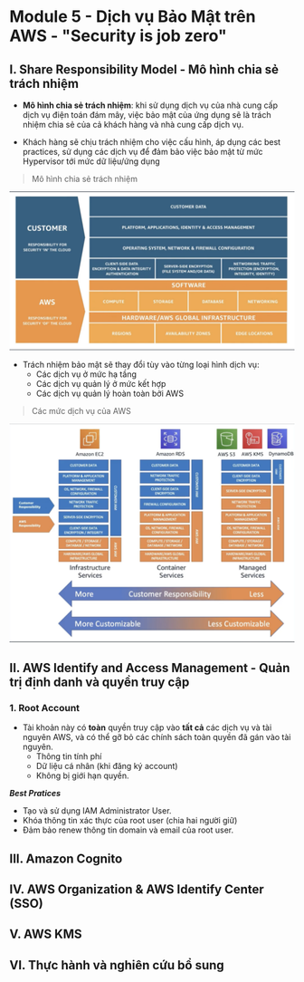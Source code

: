 # **Module 5 - Dịch vụ Bảo Mật trên AWS** - "Security is job zero"
## **I. Share Responsibility Model - Mô hình chia sẻ trách nhiệm**
- **Mô hình chia sẻ trách nhiệm**: khi sử dụng dịch vụ của nhà cung cấp dịch vụ điện toán đám mây, việc bảo mật của ứng dụng sẽ là trách nhiệm chia sẻ của cả khách hàng và nhà cung cấp dịch vụ. 

- Khách hàng sẽ chịu trách nhiệm cho việc cấu hình, áp dụng các best practices, sử dụng các dịch vụ để đảm bảo việc bảo mật từ mức Hypervisor tới mức dữ liệu/ứng dụng

> Mô hình chia sẻ trách nhiệm 

![Module_05_1_Share_Responsibility_Model](https://github.com/DazielNguyen/aws-fcj-report/blob/main/TAKE_NOTES_%26_LABS/Module_05/Image_module_05/Module_05_1_Share_Responsibility_Model.png)

- Trách nhiệm bảo mật sẽ thay đổi tùy vào từng loại hình dịch vụ: 
    + Các dịch vụ ở mức hạ tầng
    + Các dịch vụ quản lý ở mức kết hợp
    + Các dịch vụ quản lý hoàn toàn bởi AWS

> Các mức dịch vụ của AWS

![Module_05_1_AWS_Service_Levels](https://github.com/DazielNguyen/aws-fcj-report/blob/main/TAKE_NOTES_%26_LABS/Module_05/Image_module_05/Module_05_1_AWS_Service_Levels.png)

## **II. AWS Identify and Access Management - Quản trị định danh và quyền truy cập**
### **1. Root Account**
- Tài khoản này có **toàn** quyền truy cập vào **tất cả** các dịch vụ và tài nguyên AWS, và có thể gỡ bỏ các chính sách toàn quyền đã gán vào tài nguyên. 
    + Thông tin tính phí
    + Dữ liệu cá nhân (khi đăng ký account)
    + Không bị giới hạn quyền. 

***Best Pratices***
- Tạo và sử dụng IAM Administrator User. 
- Khóa thông tin xác thực của root user (chia hai người giữ)
- Đảm bảo renew thông tin domain và email của root user. 

## **III. Amazon Cognito**


## **IV. AWS Organization & AWS Identify Center (SSO)**


## **V. AWS KMS**


## **VI. Thực hành và nghiên cứu bổ sung**

